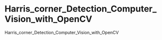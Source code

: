 # Harris_corner_Detection_Computer_Vision_with_OpenCV
Harris_corner_Detection_Computer_Vision_with_OpenCV
